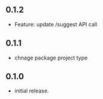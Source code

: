 ## 0.1.2

* Feature: update /suggest API call 

## 0.1.1

* chnage package project type

## 0.1.0

* initial release.
